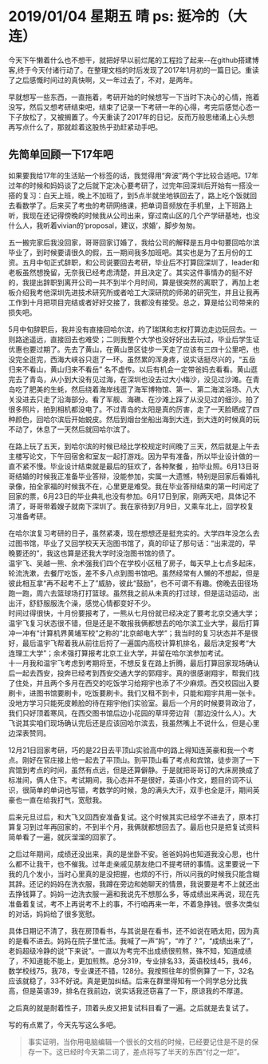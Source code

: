 # 2019/01/04	星期五		晴 ps: 挺冷的（大连）  

今天下午懒着什么也不想干，就把好早以前烂尾的工程捡了起来--在github搭建博客,终于今天付诸行动了。在整理文档的时后发现了2017年1月初的一篇日记。重读了之后感慨时间过的真快啊，又一年过去了，不对，是两年。    

早就想写一些东西，一直拖着，考研开始的时候想写一下当时下决心的心情，拖着没写，然后又想考研结束吧，结束了记录一下考研一年的心得，考完后感觉心态一下子放松了，又被搁置了。今天重读了2017年的日记，反而万般思绪涌上心头想再写点什么了，那就趁着这股热乎劲赶紧动手吧。  

## 先简单回顾一下17年吧  

如果要我给17年的生活贴一个标签的话，我觉得用“奔波”两个字比较合适吧。17年过年的时候和妈妈谈了之后就下定决心要考研了，过完年回深圳后开始有一搭没一搭的复习：白天上班，晚上不加班了，到5点半就坐地铁回去了，路上吃个饭就回去看数学了。后来买了考虫的考研网络课，把单词音频放在手机里，上下班路上听，我现在还记得傍晚的时候我从公司出来，穿过南山区的几个产学研基地，也没什么人，我听着vivian的‘proposal，建议，求婚’，脚步匆匆。  

五一搬完家后我没回家，哥哥回家订婚了，我给公司的解释是五月中旬要回哈尔滨毕业了，到时候要请很久的假，五一期间我多加班吧。其实也是为了五月份的工资。五月中旬正式辞职，和公司说要回去考研，毕业后不打算回深圳了，leader和老板虽然想挽留，无奈我已经考虑清楚，并且决定了。其实这件事情办的挺不好的，我提出辞职到离开公司一共不到半个月时间，算是很突然的离职了，再加上老板介绍我考他深圳先进技术研究所或者哈工大深研院的师弟的研究生，并且让我再工作到十月把项目完结或者好好交接了，我都没有接受。总之，算是给公司带来的损失吧。  

5月中旬辞职后，我并没有直接回哈尔滨，约了瑞琪和志权打算边走边玩回去。一则路途遥远，直接回去也难受；二则我整个大学也没好好出去玩过，毕业后学生证优惠也要过期了。先去了黄山，在黄山景区徒步一天走了应该有三四十公里吧，也没完全逛完，西海大峡谷只逛了一环。虽然累的浑身疼，说实话挺尽兴的，“五岳归来不看山，黄山归来不看岳” 名不虚传。以后有机会一定带爸妈去看看。黄山逛完去了青岛，从小到大没有见过海，在深圳也没去过大小梅沙，没见过沙滩。在青岛吃了肥美的生蚝，然后绕着海岸线逛了海军博物馆、第一、第二海滨浴场、八大关没进去只走了沿海部分。看了军舰、海礁、在沙滩上踩了从没见过的细沙。拍了很多照片，拍到相机都没电了。不过青岛的太阳是真的厉害，走了一天脸晒成了四种颜色，回哈尔滨后开始蜕皮。然后到烟台坐船出海到大连，到大连的时候真的玩不动了，休息了一天然后就回哈尔滨了。  

在路上玩了五天，到哈尔滨的时候已经比学校规定时间晚了三天，然后就是上午去主楼写论文，下午回宿舍和室友一起打游戏。因为早有准备，所以毕业设计做的一直不紧不慢。毕业设计结束就是最后的狂欢了，各种聚餐 ，拍毕业照。6月13日哥哥结婚的时候我正准备毕业答辩，没能参加，实属一大遗憾，特别是回家后看婚礼录像，拍全家福的时候我不在，心里更是难受。我在毕业答辩结束的第一时间定了回家的票，6月23日的毕业典礼也没有参加。6月17日到家，刚两天吧，具体记不清了，哥哥带着嫂子就南下深圳了。我在家待到7月9日，又乘车北上，回学校复习准备考研。   

在哈尔滨复习考研的日子，虽然紧凑，现在想想还是挺充实的。大学四年没怎么去过图书馆，毕业了又回学校天天泡图书馆了，真的印证了那句话：“出来混的，早晚要还的”，我这也算是还我大学时没泡图书馆的债了。  
温宇飞、吴越一熊、余术强我们四个在学校小区租了房子，每天早上七点多起床，轮流洗漱，去餐厅吃饭，差不多八点到图书馆吧。虽然经常有人懒的不想起，但是彼此相互拿“再不起考不上了”威胁，彼此“鼓励”，也不可谓不有趣。傍晚去田径场跑一跑，周六去篮球场打打篮球。虽然我之前从未真的打过球，但是运动运动，出出汗，舒舒服服洗个澡，感觉心情都变好不少。  
时间过得很快，十月份要报考了，一熊从七月份就已经决定了要考北京交通大学；温宇飞复习状态很不错，但是还是不敢报我俩都想去的哈尔滨工业大学，最后打算冲一冲有“计算机界黄埔军校”之称的“北京邮电大学”；我当时的复习状态并不是很好，最后温宇飞帮着我从前往后捋了一遍国内高校计算机排名，最后决定报考“大连理工大学”；余术强打算报考北京工业大学，并留在哈尔滨参加考试。  
十一月我和温宇飞考虑到考期将至，不想反复在路上折腾，最后打算回家现场确认后一起去西安，投奔已经考到西安交通大学的郭翔宇。真的很感谢翔宇，帮我们找了住处，并且两个多月在西交的吃饭学习给翔宇也添了不少麻烦。西交校园出入要刷卡，进图书馆要刷卡，吃饭要刷卡。我们又租不到卡，只能和翔宇共用一张卡。没地方学习只能死皮赖脸的待在翔宇他们实验室。最后一个月的时候要背政治了，我们只好顶着寒风，在西交图书馆后边小花园的草坪旁边背（那边没什么人）。大飞说其实咱们现场确认完后还是应该回哈尔滨去，我虽然嘴上不说什么，但是心里边深表赞同。    

12月21日回家考研，巧的是22日去平顶山实验高中的路上得知连英豪和我一个考点。刚好在官庄接上他一起去了平顶山。到平顶山看了考点和宾馆，徒步测了一下宾馆到考点的时间，虽然有点远，但是还算僻静。于是就把哥哥订的大床房换成了标准间，俩人住下。考试期间，我心态并不是很好，英语小作文，题目的词不认识，很简单的单词也写错，考数学的时候，急的满头大汗，双手也全是汗，期间英豪也一直在给我打气，宽慰我。  

后来元旦过后，和大飞又回西安准备复试。这个时候其实已经学不进去了，原本打算复习到过年再回家的，不到半个月，我俩就都想回去了。最后也只是把复试资料简单看了一遍，就灰溜溜的回家了。  

之后过年期间，成绩还没出来，真的是坐卧不安。爸爸妈妈也知道我没心思，也什么都不让我干，也不催我。过年走亲戚见朋友绝口不提考研的事情。这里要说一下我的几个发小，当时心里真的是没把握，也烦的不行，所以问我的时候我只能含糊其辞。还记的妈妈在洗衣服，我蹲在旁边和她聊天的情景，我说要是考不上就还出去挣钱算了。妈妈一边洗衣服一遍和我说先不想那么多，等成绩出来再说，现在先准备着复试，考不上再说考不上的事，不行咱再来一年，不着急挣钱。很多次类似的对话，妈妈给了很多宽慰。  

具体日期记不清了，我在房顶看书，与其说是在看书，还不如说在晒太阳，因为真的是看不进去。妈妈在院子里忙活。我喊了一声“妈”，“咋了？”，“成绩出来了”，老妈超级冷静的说“下来说”。一直以为考完不出成绩很煎熬，殊不知，知道成绩了，不知道能不能上，更加煎熬。总分319，专业排名33，英语校线45，我46，数学校线75，我78，专业课还不错，128分。我按照往年的惯例算了一下，32名应该就稳了，33不好说。真是更加纠结。后来在群里得知有一个同学总分比我高，但是英语39，排名在我前边，说实话我还窃喜了一下，原谅我的不厚道。  

之后真的就是耐着性子，顶着头皮又把复试科目看了一遍。之后就是去复试了。   

写的有点累了，今天先写这么多吧。  

> 事实证明，当你用电脑编辑一个很长的文档的时候，已经要记住是不是的保存一下。这已经时今天第二词了，差点将写了半天的东西“付之一炬”。  



